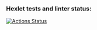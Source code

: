 ### Hexlet tests and linter status:
[![Actions Status](https://github.com/AlekseyChugreev/frontend-project-44/actions/workflows/hexlet-check.yml/badge.svg)](https://github.com/AlekseyChugreev/frontend-project-44/actions)
